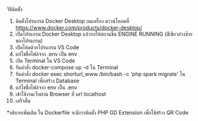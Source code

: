 วิธีติดตั้ง

1. ติดตั้งโปรแกรม Docker Desktop บนเครื่อง ดาวน์โหลดที่ https://www.docker.com/products/docker-desktop/
2. เปิดโปรแกรม Docker Desktop แล้วรอให้สถานขึ้น ENGINE RUNNING (สีเขียวล่างซ๊ายของโปรแกรม)
3. เปิดโค้ดด้วยโปรแกรม VS Code
4. แก้ไขชื่อไฟล์จาก .env เป็น env
5. เปิด Terminal ใน VS Code
6. รันคำสั่ง docker-compose up -d ใน Terminal
7. รันคำสั่ง docker exec shorturl_www /bin/bash -c 'php spark migrate' ใน Terminal เพื่อสร้าง Database 
8. แก้ไขชื่อไฟล์จาก env เป็น .env
9. เข้าใช้งานเว็บผ่าน Browser ที่ url localhost
10. เสร็จสิ้น

*อธิบายเพิ่มเติม ใน Dockerfile จะมีการติดตั้ง PHP GD Extension เพื่อใช้สร้าง QR Code
